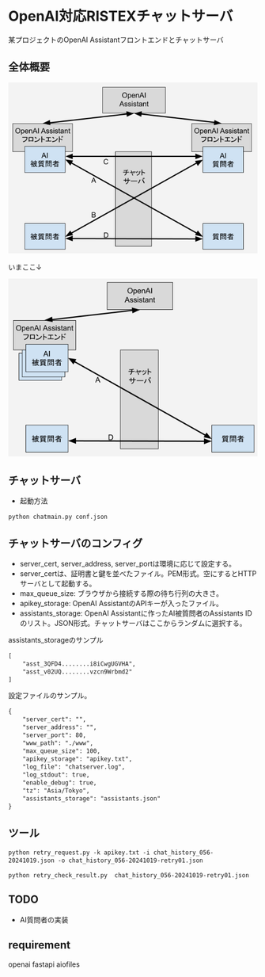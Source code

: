 OpenAI対応RISTEXチャットサーバ
==============================

某プロジェクトのOpenAI Assistantフロントエンドとチャットサーバ

## 全体概要

![アーキテクチャ概略図](doc/arch01.png)

いまここ↓

![アーキテクチャ概略図](doc/v01.png)

## チャットサーバ

- 起動方法

```
python chatmain.py conf.json
```

## チャットサーバのコンフィグ

- server_cert, server_address, server_portは環境に応じて設定する。
- server_certは、証明書と鍵を並べたファイル。PEM形式。空にするとHTTPサーバとして起動する。
- max_queue_size: ブラウザから接続する際の待ち行列の大きさ。
- apikey_storage: OpenAI AssistantのAPIキーが入ったファイル。
- assistants_storage: OpenAI Assistantに作ったAI被質問者のAssistants IDのリスト。JSON形式。チャットサーバはここからランダムに選択する。

assistants_storageのサンプル
```
[
    "asst_3QFD4........i8iCwgUGVHA",
    "asst_v02UQ........vzcn9Wrbmd2"
]
```

設定ファイルのサンプル。
```
{
    "server_cert": "",
    "server_address": "",
    "server_port": 80,
    "www_path": "./www",
    "max_queue_size": 100,
    "apikey_storage": "apikey.txt",
    "log_file": "chatserver.log",
    "log_stdout": true,
    "enable_debug": true,
    "tz": "Asia/Tokyo",
    "assistants_storage": "assistants.json"
}
```

## ツール

```
python retry_request.py -k apikey.txt -i chat_history_056-20241019.json -o chat_history_056-20241019-retry01.json
```

```
python retry_check_result.py  chat_history_056-20241019-retry01.json
```

## TODO
- AI質問者の実装

## requirement

openai
fastapi
aiofiles
